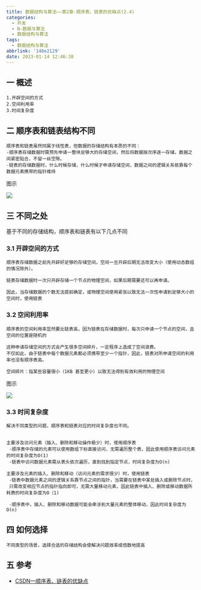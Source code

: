 ```yaml
---
title: 数据结构与算法——第2章-顺序表、链表的优缺点(2.4)
categories:
  - 开发
  - N-数据与算法
  - 数据结构与算法
tags:
  - 数据结构与算法
abbrlink: '148e2129'
date: 2023-01-14 12:46:38
---
```

## 一 概述

```
1.开辟空间的方式
2.空间利用率
3.时间复杂度
```

<!--more-->

## 二 顺序表和链表结构不同

```
顺序表和链表虽然同属于线性表，但数据的存储结构有本质的不同：
-顺序表存储数据时需预先申请一整块足够大的存储空间，然后将数据按次序逐一存储，数据之间紧密贴合，不留一丝空隙。
-链表的存储数据时，什么时候存储，什么时候才申请存储空间，数据之间的逻辑关系依靠每个数据元素携带的指针维持
```

图示

![][1]

## 三 不同之处

基于不同的存储结构，顺序表和链表有以下几点不同

### 3.1 开辟空间的方式

```
顺序表存储数据之前先开辟好足够的存储空间，空间一旦开辟后期无法改变大小（使用动态数组的情况除外）。

链表存储数据时一次只开辟存储一个节点的物理空间，如果后期需要还可以再申请。

因此，当存储数据的个数无法提前确定，或物理空间使用紧张以致无法一次性申请到足够大小的空间时，使用链表
```

### 3.2 空间利用率

```
顺序表的空间利用率显然要比链表高，因为链表在存储数据时，每次只申请一个节点的空间，且空间的位置是随机的

这种申请存储空间的方式会产生很多空间碎片，一定程序上造成了空间浪费。
不仅如此，由于链表中每个数据元素都必须携带至少一个指针，因此，链表对所申请空间的利用率也没有顺序表高。

空间碎片：指某些容量很小（1KB 甚至更小）以致无法得到有效利用的物理空间
```

图示

![][2]

### 3.3 时间复杂度

```
解决不同类型的问题，顺序表和链表对应的时间复杂度也不同。


主要涉及访问元素（插入、删除和移动操作极少）时，使用顺序表
 -顺序表中存储的元素可以使用数组下标直接访问，无需遍历整个表，因此使用顺序表访问元素的时间复杂度为O(1)
 -链表中访问数据元素需从表头依次遍历，直到找到指定节点，时间复杂度为O(n)

主要涉及元素的插入、删除和移动（访问元素的需求很少）时，使用链表
 -链表中数据元素之间的逻辑关系靠节点之间的指针，当需要在链表中某处插入或删除节点时，
 只需改变相应节点的指针指向即可，无需大量移动元素，因此链表中插入、删除或移动数据所耗费的时间复杂度为O（1)

 -顺序表中，插入、删除和移动数据可能会牵涉到大量元素的整体移动，因此时间复杂度为O(n)
```

## 四 如何选择

```
不同类型的场景，选择合适的存储结构会使解决问题效率成倍数地提高
```

## 五 参考

* [CSDN—顺序表、链表的优缺点](https://it-coach.blog.csdn.net/article/details/137705026)




[1]:https://cdn.jsdelivr.net/gh/PGzxc/CDN/blog-data-struct-basic/ds-chap2-4-link-compare-storage.gif
[2]:https://cdn.jsdelivr.net/gh/PGzxc/CDN/blog-data-struct-basic/ds-chap2-4-link-use-effect.gif
